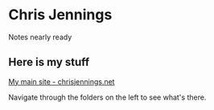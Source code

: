# Chris Jennings

Notes nearly ready

## Here is my stuff

[My main site - chrisjennings.net](https://www.chrisjennings.net)


Navigate through the folders on the left to see what's there.